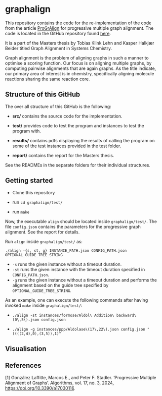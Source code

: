 # graphalign

This repository contains the code for the re-implementation of the code from the article [ProGrAlign](#1)  for progressive multiple graph alignment. The code is located in the GitHub repository found [here](https://github.com/MarcosLaffitte/Progralign).

It is a part of the Masters thesis by Tobias Klink Lehn and Kasper Halkjær Beider titled Graph Alignment in Systems Chemistry. 

Graph alignment is the problem of aligning graphs in such a manner to optimise a scoring function. Our focus is on aligning multiple graphs, by computing pairwise alignments that are again graphs. As the title indicate, our primary area of interest is in chemistry, specifically aligning molecule reactions sharing the same reaction core.


## Structure of this GitHub

The over all structure of this GitHub is the following: 

* **src/** contains the source code for the implementation. 

* **test/** provides code to test the program and instances to test the program with. 

* **results/** contains pdfs displaying the results of calling the program on some of the test instances provided in the test folder. 

* **report/** contains the report for the Masters thesis. 

See the READMEs in the separate folders for their individual structures. 


## Getting started

* Clone this repository

* run ```cd graphalign/test/```

* run ```make```

Now, the executable ```align``` should be located inside ```graphalign/test/```. The file ```config.json``` contains the parameters for the progressive graph alignment. See the report for details.

Run ```align``` inside ```graphalign/test/``` as: 

```./align -{s, st, g} INSTANCE_PATH.json CONFIG_PATH.json OPTIONAL_GUIDE_TREE_STRING  ```

* ```-s``` runs the given instance without a timeout duration.
* ```-st``` runs the given instance with the timeout duration specified in ```CONFIG_PATH.json```.
* ```-g``` runs the given instance without a timeout duration and performs the alignment based on the guide tree specified by ```OPTIONAL_GUIDE_TREE_STRING```.

As an example, one can execute the following commands after having invoked ```make``` inside ```graphalign/test/```:

* ```./align -st instances/formose/Aldol\ Addition\ backward\(0\,5\).json config.json```

* ```./align -g instances/ppp/Aldolase\(17\,22\).json config.json "((((2,4),0),(3,5)),1)"```

## Visualisation


## References
<a id="1">[1]</a> González Laffitte, Marcos E., and Peter F. Stadler. ‘Progressive Multiple Alignment of Graphs’. Algorithms, vol. 17, no. 3, 2024, https://doi.org/10.3390/a17030116.
